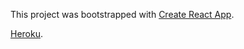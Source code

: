 This project was bootstrapped with [Create React App](https://github.com/facebookincubator/create-react-app).

[Heroku](https://reactmedialibrary.herokuapp.com/).